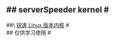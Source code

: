 #\#  serverSpeeder kernel  \#                           
-----------------------------                         
#\#\ [锐速 Linux 版本内核](http://my.serverspeeder.com/ls.do?m=availables)  \#                        
#\#      仅供学习使用      \#        

